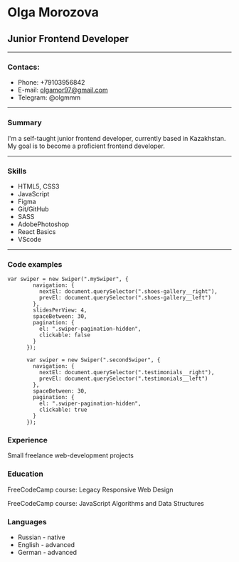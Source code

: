 # Olga Morozova
## Junior Frontend Developer
*********
### Contacs:
* Phone: +79103956842
* E-mail: olgamor97@gmail.com
* Telegram: @olgmmm
********
### Summary
I'm a self-taught junior frontend developer, currently based in Kazakhstan. My goal is to become a proficient frontend developer. 
********
### Skills
* HTML5, CSS3
* JavaScript
* Figma
* Git/GitHub
* SASS
* AdobePhotoshop
* React Basics
* VScode
*******
### Code examples
```
var swiper = new Swiper(".mySwiper", {
        navigation: {
          nextEl: document.querySelector(".shoes-gallery__right"),
          prevEl: document.querySelector(".shoes-gallery__left")
        },
        slidesPerView: 4,
        spaceBetween: 30,
        pagination: {
          el: ".swiper-pagination-hidden",
          clickable: false
        }
      });

      var swiper = new Swiper(".secondSwiper", {
        navigation: {
          nextEl: document.querySelector(".testimonials__right"),
          prevEl: document.querySelector(".testimonials__left")
        },
        spaceBetween: 30,
        pagination: {
          el: ".swiper-pagination-hidden",
          clickable: true
        }
      });
```
### Experience
Small freelance web-development projects

### Education 
FreeCodeCamp course: Legacy Responsive Web Design


FreeCodeCamp course: JavaScript Algorithms and Data Structures
### Languages
* Russian - native
* English - advanced
* German - advanced

      
